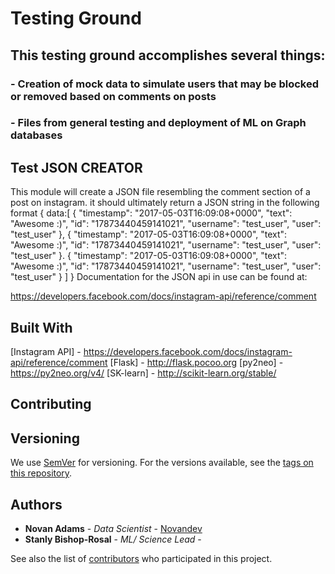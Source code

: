 # Testing Ground
## This testing ground accomplishes several things:
### - Creation of mock data to simulate users that may be blocked or removed based on comments on posts
### - Files from general testing and deployment of ML on Graph databases

## Test JSON CREATOR

This module will create a JSON file resembling the comment section of a post on instagram.
it should ultimately return a JSON string in the following format
{
    data:[
            {
              "timestamp": "2017-05-03T16:09:08+0000",
              "text": "Awesome :)",
              "id": "17873440459141021",
              "username": "test_user",
              "user": "test_user"
            },
            {
              "timestamp": "2017-05-03T16:09:08+0000",
              "text": "Awesome :)",
              "id": "17873440459141021",
              "username": "test_user",
              "user": "test_user"
            }.
            {
              "timestamp": "2017-05-03T16:09:08+0000",
              "text": "Awesome :)",
              "id": "17873440459141021",
              "username": "test_user",
              "user": "test_user"
            }
        ]
}
 Documentation for the JSON api in use can be found at:

https://developers.facebook.com/docs/instagram-api/reference/comment





## Built With

[Instagram API] - https://developers.facebook.com/docs/instagram-api/reference/comment
[Flask] - http://flask.pocoo.org
[py2neo] - https://py2neo.org/v4/
[SK-learn] - http://scikit-learn.org/stable/

## Contributing



## Versioning

We use [SemVer](http://semver.org/) for versioning. For the versions available, see the [tags on this repository](https://github.com/your/project/tags).

## Authors

* **Novan Adams** - *Data Scientist* - [Novandev](https://github.com/Novandev)
* **Stanly Bishop-Rosal** - *ML/ Science Lead* -

See also the list of [contributors](https://github.com/your/project/contributors) who participated in this project.
